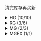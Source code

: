 清完库存再买新

<details>
<summary>HG (10/10)</summary>
<p>

- RX-78-2 Gundam (Revive Ver.)
- RX-78-2 Gundam (Beyond Global)
- RX-178 GUNDAM Mk-II (A.E.U.G)
- MS-06S Zaku II (Red Comet Ver.)
- MSM-04 Acguy
- NZ-666 Kshatriya
- RX-0 Unicorn Gundam 03 Phenex
- XVX-016 Gundam Aerial
- XGF-02 Gundam Lfrith
- X-EX01 Gundam Calibarn

</p>
</details>

<details>
<summary>RG (3/6)</summary>
<p>

- RX-78-2 Gundam (Ver. 2.0)
- RX-178 GUNDAM Mk-II (A.E.U.G) [Not Started]
- RX-0 Unicorn Gundam
- RX-0 Unicorn Gundam 02 Banshee
- ZGMF-X56S/α Force Impulse Gundam [Not Started]
- XM-X1 Crossbone Gundam X-1 [In Progress]

</p>
</details>

<details>
<summary>MG (2/3)</summary>
<p>

- RX-93 ν Gundam (Ver.Ka)
- RX-93-ν2 Hi-ν Gundam (Ver.Ka) [Not started]
- ASW-G-08 Gundam Barbatos

</p>
</details>

<details>
<summary>MGEX (1/1)</summary>
<p>

- RX-0 Unicorn Gundam (Ver.Ka)

</p>
</details>
